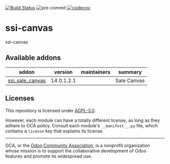 [![Build Status](https://travis-ci.com/open-synergy/ssi-canvas.svg?branch=14.0)](https://travis-ci.com/open-synergy/ssi-canvas)
![pre-commit](https://github.com/open-synergy/ssi-canvas/actions/workflows/pre-commit.yml/badge.svg)
[![codecov](https://codecov.io/gh/open-synergy/ssi-canvas/branch/14.0/graph/badge.svg)](https://codecov.io/gh/open-synergy/ssi-canvas)

<!-- /!\ do not modify above this line -->

# ssi-canvas

ssi-canvas

<!-- /!\ do not modify below this line -->

<!-- prettier-ignore-start -->

[//]: # (addons)

Available addons
----------------
addon | version | maintainers | summary
--- | --- | --- | ---
[ssi_sale_canvas](ssi_sale_canvas/) | 14.0.1.2.1 |  | Sale Canvas

[//]: # (end addons)

<!-- prettier-ignore-end -->

## Licenses

This repository is licensed under [AGPL-3.0](LICENSE).

However, each module can have a totally different license, as long as they adhere to OCA
policy. Consult each module's `__manifest__.py` file, which contains a `license` key
that explains its license.

----

OCA, or the [Odoo Community Association](http://odoo-community.org/), is a nonprofit
organization whose mission is to support the collaborative development of Odoo features
and promote its widespread use.
